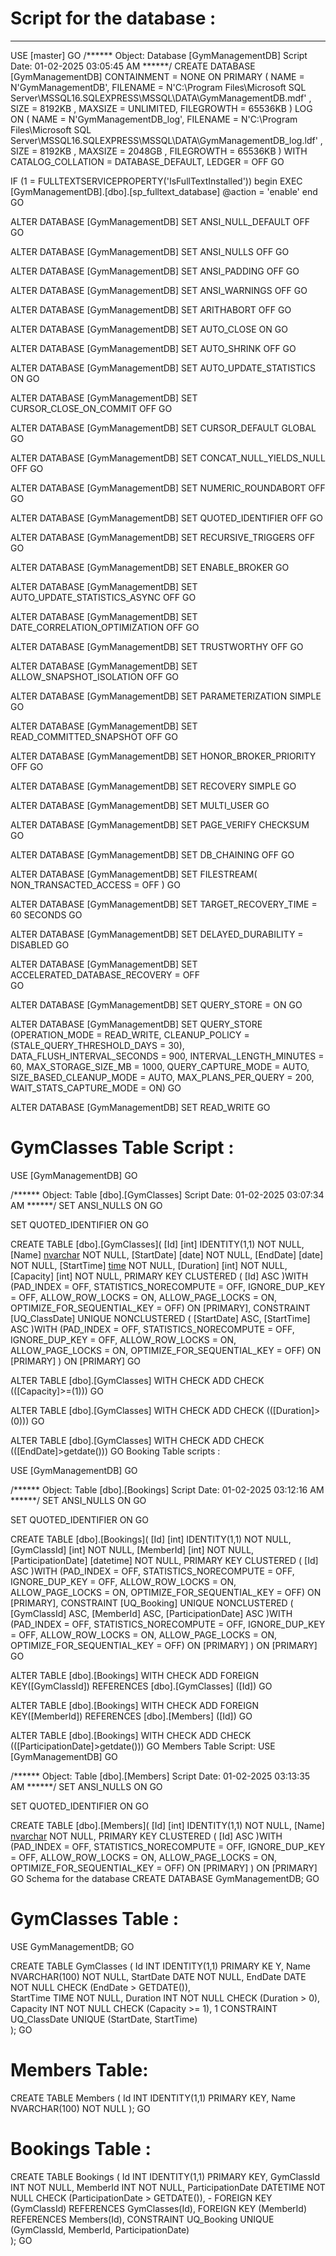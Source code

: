 # Script for the database :
----------------------------------------------------------------------------------------------------------------------------------------------------------------------------
USE [master]
GO
/****** Object:  Database [GymManagementDB]    Script Date: 01-02-2025 03:05:45 AM ******/
CREATE DATABASE [GymManagementDB]
 CONTAINMENT = NONE
 ON  PRIMARY 
( NAME = N'GymManagementDB', FILENAME = N'C:\Program Files\Microsoft SQL Server\MSSQL16.SQLEXPRESS\MSSQL\DATA\GymManagementDB.mdf' , SIZE = 8192KB , MAXSIZE = UNLIMITED, FILEGROWTH = 65536KB )
 LOG ON 
( NAME = N'GymManagementDB_log', FILENAME = N'C:\Program Files\Microsoft SQL Server\MSSQL16.SQLEXPRESS\MSSQL\DATA\GymManagementDB_log.ldf' , SIZE = 8192KB , MAXSIZE = 2048GB , FILEGROWTH = 65536KB )
 WITH CATALOG_COLLATION = DATABASE_DEFAULT, LEDGER = OFF
GO

IF (1 = FULLTEXTSERVICEPROPERTY('IsFullTextInstalled'))
begin
EXEC [GymManagementDB].[dbo].[sp_fulltext_database] @action = 'enable'
end
GO

ALTER DATABASE [GymManagementDB] SET ANSI_NULL_DEFAULT OFF 
GO

ALTER DATABASE [GymManagementDB] SET ANSI_NULLS OFF 
GO

ALTER DATABASE [GymManagementDB] SET ANSI_PADDING OFF 
GO

ALTER DATABASE [GymManagementDB] SET ANSI_WARNINGS OFF 
GO

ALTER DATABASE [GymManagementDB] SET ARITHABORT OFF 
GO

ALTER DATABASE [GymManagementDB] SET AUTO_CLOSE ON 
GO

ALTER DATABASE [GymManagementDB] SET AUTO_SHRINK OFF 
GO

ALTER DATABASE [GymManagementDB] SET AUTO_UPDATE_STATISTICS ON 
GO

ALTER DATABASE [GymManagementDB] SET CURSOR_CLOSE_ON_COMMIT OFF 
GO

ALTER DATABASE [GymManagementDB] SET CURSOR_DEFAULT  GLOBAL 
GO

ALTER DATABASE [GymManagementDB] SET CONCAT_NULL_YIELDS_NULL OFF 
GO

ALTER DATABASE [GymManagementDB] SET NUMERIC_ROUNDABORT OFF 
GO

ALTER DATABASE [GymManagementDB] SET QUOTED_IDENTIFIER OFF 
GO

ALTER DATABASE [GymManagementDB] SET RECURSIVE_TRIGGERS OFF 
GO

ALTER DATABASE [GymManagementDB] SET  ENABLE_BROKER 
GO

ALTER DATABASE [GymManagementDB] SET AUTO_UPDATE_STATISTICS_ASYNC OFF 
GO

ALTER DATABASE [GymManagementDB] SET DATE_CORRELATION_OPTIMIZATION OFF 
GO

ALTER DATABASE [GymManagementDB] SET TRUSTWORTHY OFF 
GO

ALTER DATABASE [GymManagementDB] SET ALLOW_SNAPSHOT_ISOLATION OFF 
GO

ALTER DATABASE [GymManagementDB] SET PARAMETERIZATION SIMPLE 
GO

ALTER DATABASE [GymManagementDB] SET READ_COMMITTED_SNAPSHOT OFF 
GO

ALTER DATABASE [GymManagementDB] SET HONOR_BROKER_PRIORITY OFF 
GO

ALTER DATABASE [GymManagementDB] SET RECOVERY SIMPLE 
GO

ALTER DATABASE [GymManagementDB] SET  MULTI_USER 
GO

ALTER DATABASE [GymManagementDB] SET PAGE_VERIFY CHECKSUM  
GO

ALTER DATABASE [GymManagementDB] SET DB_CHAINING OFF 
GO

ALTER DATABASE [GymManagementDB] SET FILESTREAM( NON_TRANSACTED_ACCESS = OFF ) 
GO

ALTER DATABASE [GymManagementDB] SET TARGET_RECOVERY_TIME = 60 SECONDS 
GO

ALTER DATABASE [GymManagementDB] SET DELAYED_DURABILITY = DISABLED 
GO

ALTER DATABASE [GymManagementDB] SET ACCELERATED_DATABASE_RECOVERY = OFF  
GO

ALTER DATABASE [GymManagementDB] SET QUERY_STORE = ON
GO

ALTER DATABASE [GymManagementDB] SET QUERY_STORE (OPERATION_MODE = READ_WRITE, CLEANUP_POLICY = (STALE_QUERY_THRESHOLD_DAYS = 30), DATA_FLUSH_INTERVAL_SECONDS = 900, INTERVAL_LENGTH_MINUTES = 60, MAX_STORAGE_SIZE_MB = 1000, QUERY_CAPTURE_MODE = AUTO, SIZE_BASED_CLEANUP_MODE = AUTO, MAX_PLANS_PER_QUERY = 200, WAIT_STATS_CAPTURE_MODE = ON)
GO

ALTER DATABASE [GymManagementDB] SET  READ_WRITE 
GO
# GymClasses Table Script :
USE [GymManagementDB]
GO

/****** Object:  Table [dbo].[GymClasses]    Script Date: 01-02-2025 03:07:34 AM ******/
SET ANSI_NULLS ON
GO

SET QUOTED_IDENTIFIER ON
GO

CREATE TABLE [dbo].[GymClasses](
	[Id] [int] IDENTITY(1,1) NOT NULL,
	[Name] [nvarchar](100) NOT NULL,
	[StartDate] [date] NOT NULL,
	[EndDate] [date] NOT NULL,
	[StartTime] [time](7) NOT NULL,
	[Duration] [int] NOT NULL,
	[Capacity] [int] NOT NULL,
PRIMARY KEY CLUSTERED 
(
	[Id] ASC
)WITH (PAD_INDEX = OFF, STATISTICS_NORECOMPUTE = OFF, IGNORE_DUP_KEY = OFF, ALLOW_ROW_LOCKS = ON, ALLOW_PAGE_LOCKS = ON, OPTIMIZE_FOR_SEQUENTIAL_KEY = OFF) ON [PRIMARY],
 CONSTRAINT [UQ_ClassDate] UNIQUE NONCLUSTERED 
(
	[StartDate] ASC,
	[StartTime] ASC
)WITH (PAD_INDEX = OFF, STATISTICS_NORECOMPUTE = OFF, IGNORE_DUP_KEY = OFF, ALLOW_ROW_LOCKS = ON, ALLOW_PAGE_LOCKS = ON, OPTIMIZE_FOR_SEQUENTIAL_KEY = OFF) ON [PRIMARY]
) ON [PRIMARY]
GO

ALTER TABLE [dbo].[GymClasses]  WITH CHECK ADD CHECK  (([Capacity]>=(1)))
GO

ALTER TABLE [dbo].[GymClasses]  WITH CHECK ADD CHECK  (([Duration]>(0)))
GO

ALTER TABLE [dbo].[GymClasses]  WITH CHECK ADD CHECK  (([EndDate]>getdate()))
GO
Booking Table scripts :

USE [GymManagementDB]
GO

/****** Object:  Table [dbo].[Bookings]    Script Date: 01-02-2025 03:12:16 AM ******/
SET ANSI_NULLS ON
GO

SET QUOTED_IDENTIFIER ON
GO

CREATE TABLE [dbo].[Bookings](
	[Id] [int] IDENTITY(1,1) NOT NULL,
	[GymClassId] [int] NOT NULL,
	[MemberId] [int] NOT NULL,
	[ParticipationDate] [datetime] NOT NULL,
PRIMARY KEY CLUSTERED 
(
	[Id] ASC
)WITH (PAD_INDEX = OFF, STATISTICS_NORECOMPUTE = OFF, IGNORE_DUP_KEY = OFF, ALLOW_ROW_LOCKS = ON, ALLOW_PAGE_LOCKS = ON, OPTIMIZE_FOR_SEQUENTIAL_KEY = OFF) ON [PRIMARY],
 CONSTRAINT [UQ_Booking] UNIQUE NONCLUSTERED 
(
	[GymClassId] ASC,
	[MemberId] ASC,
	[ParticipationDate] ASC
)WITH (PAD_INDEX = OFF, STATISTICS_NORECOMPUTE = OFF, IGNORE_DUP_KEY = OFF, ALLOW_ROW_LOCKS = ON, ALLOW_PAGE_LOCKS = ON, OPTIMIZE_FOR_SEQUENTIAL_KEY = OFF) ON [PRIMARY]
) ON [PRIMARY]
GO

ALTER TABLE [dbo].[Bookings]  WITH CHECK ADD FOREIGN KEY([GymClassId])
REFERENCES [dbo].[GymClasses] ([Id])
GO

ALTER TABLE [dbo].[Bookings]  WITH CHECK ADD FOREIGN KEY([MemberId])
REFERENCES [dbo].[Members] ([Id])
GO

ALTER TABLE [dbo].[Bookings]  WITH CHECK ADD CHECK  (([ParticipationDate]>getdate()))
GO
Members Table Script:
USE [GymManagementDB]
GO

/****** Object:  Table [dbo].[Members]    Script Date: 01-02-2025 03:13:35 AM ******/
SET ANSI_NULLS ON
GO

SET QUOTED_IDENTIFIER ON
GO

CREATE TABLE [dbo].[Members](
	[Id] [int] IDENTITY(1,1) NOT NULL,
	[Name] [nvarchar](100) NOT NULL,
PRIMARY KEY CLUSTERED 
(
	[Id] ASC
)WITH (PAD_INDEX = OFF, STATISTICS_NORECOMPUTE = OFF, IGNORE_DUP_KEY = OFF, ALLOW_ROW_LOCKS = ON, ALLOW_PAGE_LOCKS = ON, OPTIMIZE_FOR_SEQUENTIAL_KEY = OFF) ON [PRIMARY]
) ON [PRIMARY]
GO
Schema for the database 
CREATE DATABASE GymManagementDB;
GO

# GymClasses Table :
USE GymManagementDB;
GO

CREATE TABLE GymClasses (
    Id INT IDENTITY(1,1) PRIMARY KE Y,
    Name NVARCHAR(100) NOT NULL,
    StartDate DATE NOT NULL,
    EndDate DATE NOT NULL CHECK (EndDate > GETDATE()),  
    StartTime TIME NOT NULL,
    Duration INT NOT NULL CHECK (Duration > 0),  
    Capacity INT NOT NULL CHECK (Capacity >= 1),  1
    CONSTRAINT UQ_ClassDate UNIQUE (StartDate, StartTime)  
);
GO

# Members Table:
CREATE TABLE Members (
    Id INT IDENTITY(1,1) PRIMARY KEY,
    Name NVARCHAR(100) NOT NULL
);
GO

# Bookings Table :
CREATE TABLE Bookings (
    Id INT IDENTITY(1,1) PRIMARY KEY,
    GymClassId INT NOT NULL,
    MemberId INT NOT NULL,
    ParticipationDate DATETIME NOT NULL CHECK (ParticipationDate > GETDATE()),  -
    FOREIGN KEY (GymClassId) REFERENCES GymClasses(Id),
    FOREIGN KEY (MemberId) REFERENCES Members(Id),
    CONSTRAINT UQ_Booking UNIQUE (GymClassId, MemberId, ParticipationDate)  
);
GO
